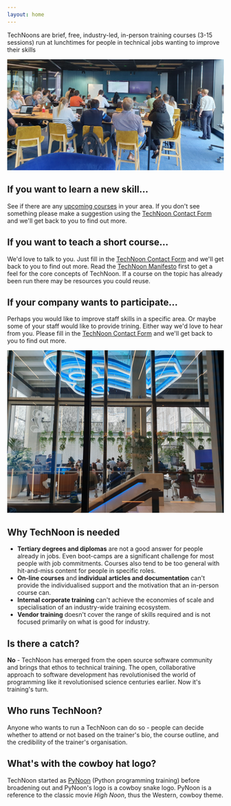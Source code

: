 ```yaml
---
layout: home
---
```


TechNoons are brief, free, industry-led, in-person training courses
(3-15 sessions) run at lunchtimes for people in technical jobs wanting
to improve their skills

![Class learning Python programming at Tower Insurance](_images/pynoon_tower.jpg)

## If you want to learn a new skill…

See if there are any [upcoming courses](/courses) in your area. If you
don't see something please make a suggestion using the [TechNoon
Contact Form](/contact) and we'll get back to you to find out more.

## If you want to teach a short course…

We'd love to talk to you. Just fill in the [TechNoon Contact
Form](/contact) and we'll get back to you to find out more. Read the
[TechNoon Manifesto](/manifesto) first to get a feel for the core
concepts of TechNoon. If a course on the topic has already been run
there may be resources you could reuse.

## If your company wants to participate…

Perhaps you would like to improve staff skills in a specific area. Or
maybe some of your staff would like to provide trining. Either way
we'd love to hear from you. Please fill in the [TechNoon Contact
Form](/contact) and we'll get back to you to find out more.

![Class learning Python programming at 2degrees](_images/pynoon_2degrees.jpg)

## Why TechNoon is needed

* **Tertiary degrees and diplomas** are not a good answer for people
  already in jobs. Even boot-camps are a significant challenge for
  most people with job commitments. Courses also tend to be too
  general with hit-and-miss content for people in specific roles.
* **On-line courses** and **individual articles and documentation**
 can't provide the individualised support and the motivation that an
 in-person course can.
* **Internal corporate training** can't achieve the economies of scale
  and specialisation of an industry-wide training ecosystem.
* **Vendor training** doesn't cover the range of skills required and
  is not focused primarily on what is good for industry.

## Is there a catch?

**No** - TechNoon has emerged from the open source software community
and brings that ethos to technical training. The open, collaborative
approach to software development has revolutionised the world of
programming like it revolutionised science centuries earlier. Now it's
training's turn.

## Who runs TechNoon?

Anyone who wants to run a TechNoon can do so - people can decide
whether to attend or not based on the trainer's bio, the course
outline, and the credibility of the trainer's organisation.

## What's with the cowboy hat logo?

TechNoon started as [PyNoon](https://pynoon.github.io) (Python
programming training) before broadening out and PyNoon's logo is a
cowboy snake logo. PyNoon is a reference to the classic movie *High
Noon*, thus the Western, cowboy theme.
